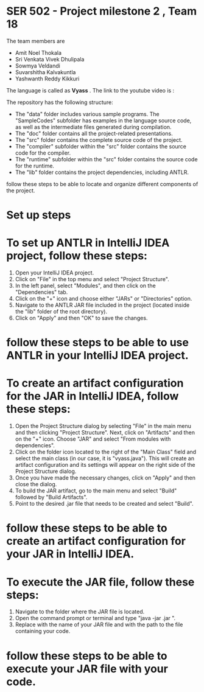 # SER 502 - Project milestone 2 , Team 18

The team members are

- Amit Noel Thokala
- Sri Venkata Vivek Dhulipala
- Sowmya Veldandi
- Suvarshitha Kalvakuntla
- Yashwanth Reddy Kikkuri

The language is called as **Vyass** . The link to the youtube video is : 

The repository has the following structure:

- The "data" folder includes various sample programs. The "SampleCodes" subfolder has examples in the language source code, as well as the intermediate files generated during compilation.
- The "doc" folder contains all the project-related presentations.
- The "src" folder contains the complete source code of the project. 
- The "compiler" subfolder within the "src" folder contains the source code for the compiler.
- The "runtime" subfolder within the "src" folder contains the source code for the runtime.
- The "lib" folder contains the project dependencies, including ANTLR. 

follow these steps to be able to locate and organize different components of the project.



# Set up steps
# To set up ANTLR in IntelliJ IDEA project, follow these steps:

1. Open your IntelliJ IDEA project.
2. Click on "File" in the top menu and select "Project Structure".
3. In the left panel, select "Modules", and then click on the "Dependencies" tab.
4. Click on the "+" icon and choose either "JARs" or "Directories" option.
5. Navigate to the ANTLR JAR file included in the project (located inside the "lib" folder of the root directory).
6. Click on "Apply" and then "OK" to save the changes.

# follow these steps to be able to use ANTLR in your IntelliJ IDEA project.

# To create an artifact configuration for the JAR in IntelliJ IDEA, follow these steps:

1. Open the Project Structure dialog by selecting "File" in the main menu and then clicking "Project Structure". Next, click on "Artifacts" and then on the "+" icon. Choose "JAR" and select "From modules with dependencies".
2. Click on the folder icon located to the right of the "Main Class" field and select the main class (in our case, it is "vyass.java").
   This will create an artifact configuration and its settings will appear on the right side of the Project Structure dialog.
3. Once you have made the necessary changes, click on "Apply" and then close the dialog.
4. To build the JAR artifact, go to the main menu and select "Build" followed by "Build Artifacts". 
5. Point to the desired .jar file that needs to be created and select "Build".

# follow these steps to be able to create an artifact configuration for your JAR in IntelliJ IDEA.

# To execute the JAR file, follow these steps:

1. Navigate to the folder where the JAR file is located.
2. Open the command prompt or terminal and type "java -jar <Jar-File-Name>.jar <Path to file containing code>".
3. Replace <Jar-File-Name> with the name of your JAR file and <Path to file containing code> with the path to the file containing your code.

# follow these steps to be able to execute your JAR file with your code.